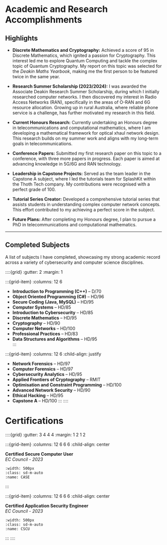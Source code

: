 # Academic and Research Accomplishments

## Highlights

- **Discrete Mathematics and Cryptography:** Achieved a score of 95 in Discrete Mathematics, which ignited a passion for Cryptography. This interest led me to explore Quantum Computing and tackle the complex topic of Quantum Cryptography. My report on this topic was selected for the *Deakin Maths Yearbook*, making me the first person to be featured twice in the same year.

- **Research Summer Scholarship (2023/2024):** I was awarded the Associate Deakin Research Summer Scholarship, during which I initially researched computer networks. I then discovered my interest in Radio Access Networks (RAN), specifically in the areas of O-RAN and 6G resource allocation. Growing up in rural Australia, where reliable phone service is a challenge, has further motivated my research in this field.

- **Current Honours Research:** Currently undertaking an Honours degree in telecommunications and computational mathematics, where I am developing a mathematical framework for optical xhaul network design. This research builds on my summer work and aligns with my long-term goals in telecommunications.

- **Conference Papers:** Submitted my first research paper on this topic to a conference, with three more papers in progress. Each paper is aimed at advancing knowledge in 5G/6G and RAN technology.

- **Leadership in Capstone Projects:** Served as the team leader in the Capstone A subject, where I led the tutorials team for SplashKit within the Thoth Tech company. My contributions were recognised with a perfect grade of 100.

- **Tutorial Series Creator:** Developed a comprehensive tutorial series that assists students in understanding complex computer network concepts. This effort contributed to my achieving a perfect score in the subject.

- **Future Plans:** After completing my Honours degree, I plan to pursue a PhD in telecommunications and computational mathematics. 

---

## Completed Subjects

A list of subjects I have completed, showcasing my strong academic record across a variety of cybersecurity and computer science disciplines.

::::{grid}
:gutter: 2
:margin: 1

:::{grid-item}
:columns: 12 6

- **Introduction to Programming (C++)** – D/70
- **Object Oriented Programming (C#)** – HD/96
- **Secure Coding (Java, MySQL)** – HD/95
- **Computer Systems** – HD/85
- **Introduction to Cybersecurity** – HD/85
- **Discrete Mathematics** – HD/95
- **Cryptography** – HD/90
- **Computer Networks** – HD/100
- **Professional Practices** – HD/83
- **Data Structures and Algorithms** – HD/95  
:::

:::{grid-item}
:columns: 12 6
:child-align: justify

- **Network Forensics** – HD/97
- **Computer Forensics** – HD/97
- **Cybersecurity Analytics** – HD/95
- **Applied Frontiers of Cryptography** – RMIT
- **Optimisation and Constraint Programming** – HD/100
- **Advanced Network Security** – HD/90
- **Ethical Hacking** – HD/95
- **Capstone A** – HD/100
:::
::::

# Certifications

::::{grid}
:gutter: 3 4 4 4
:margin: 1 2 1 2

:::{grid-item}
:columns: 12 6 6 6
:child-align: center

**Certified Secure Computer User**  
*EC Council - 2023*

```{image} ../../img/content/CASE.png
:width: 500px
:class: sd-m-auto
:name: CASE
```

:::

:::{grid-item}
:columns: 12 6 6 6
:child-align: center

**Certified Application Security Engineer**  
*EC Council - 2023*

```{image} ../../img/content/CSCU.png
:width: 500px
:class: sd-m-auto
:name: CSCU
```

:::
::::